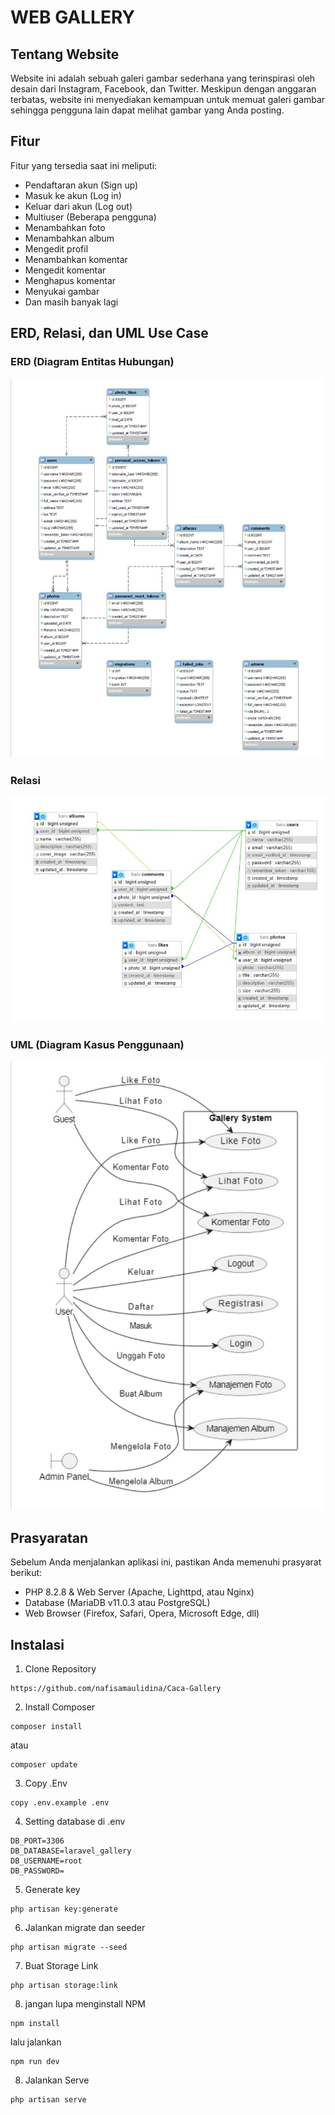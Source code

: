 # WEB GALLERY

## Tentang Website

Website ini adalah sebuah galeri gambar sederhana yang terinspirasi oleh desain dari Instagram, Facebook, dan Twitter. Meskipun dengan anggaran terbatas, website ini menyediakan kemampuan untuk memuat galeri gambar sehingga pengguna lain dapat melihat gambar yang Anda posting.

## Fitur

Fitur yang tersedia saat ini meliputi:
- Pendaftaran akun (Sign up)
- Masuk ke akun (Log in)
- Keluar dari akun (Log out)
- Multiuser (Beberapa pengguna)
- Menambahkan foto
- Menambahkan album
- Mengedit profil
- Menambahkan komentar
- Mengedit komentar
- Menghapus komentar
- Menyukai gambar
- Dan masih banyak lagi

## ERD, Relasi, dan UML Use Case

### ERD (Diagram Entitas Hubungan)

![ERD](https://github.com/nafisamaulidina/Caca-Gallery/blob/main/erd.jpeg)

### Relasi

![Relasi](https://github.com/nafisamaulidina/Caca-Gallery/blob/main/relasi.jpeg)

### UML (Diagram Kasus Penggunaan)

![UML](https://github.com/nafisamaulidina/Caca-Gallery/blob/main/uml.jpeg)

## Prasyaratan

Sebelum Anda menjalankan aplikasi ini, pastikan Anda memenuhi prasyarat berikut:
- PHP 8.2.8 & Web Server (Apache, Lighttpd, atau Nginx)
- Database (MariaDB v11.0.3 atau PostgreSQL)
- Web Browser (Firefox, Safari, Opera, Microsoft Edge, dll)

## Instalasi

1. Clone Repository
```
https://github.com/nafisamaulidina/Caca-Gallery
```

2. Install Composer
```
composer install
```
atau
```
composer update
```

3. Copy .Env
```
copy .env.example .env
```

4. Setting database di .env
```
DB_PORT=3306
DB_DATABASE=laravel_gallery
DB_USERNAME=root
DB_PASSWORD=
```

5. Generate key
```
php artisan key:generate
```

6. Jalankan migrate dan seeder
```
php artisan migrate --seed
```

7. Buat Storage Link
```
php artisan storage:link
```

8. jangan lupa menginstall NPM
```
npm install
```
lalu jalankan
```
npm run dev
```

8. Jalankan Serve
```
php artisan serve
```
